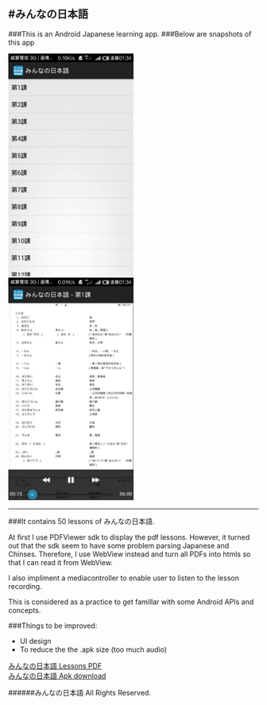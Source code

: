 #みんなの日本語
---
###This is an Android Japanese learning app. 
###Below are snapshots of this app

<img src="snapshot0.jpg" width="50%" />
<img src="snapshot1.jpg" width="50%" />

---
###It contains 50 lessons of みんなの日本語.

At first I use PDFViewer sdk to display the pdf lessons. However, it turned out that the sdk seem to have some problem parsing Japanese and Chinses.
Therefore, I use WebView instead and turn all PDFs into htmls so that I can read it from WebView.

I also impliment a mediacontroller to enable user to listen to the lesson recording.

This is considered as a practice to get famillar with some Android APIs and concepts.

###Things to be improved:
- UI design
- To reduce the the .apk size (too much audio)

[みんなの日本語 Lessons PDF]( https://www.dropbox.com/sh/f3unjvmh6dmwnct/CO9TU6m31G)
<br>
[みんなの日本語 Apk download](https://dl.dropboxusercontent.com/u/113630504/Minna_No_Nihongo.apk)


######みんなの日本語  All Rights Reserved.
